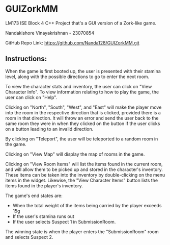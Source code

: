 # GUIZorkMM
LM173 ISE Block 4 C++ Project that's a GUI version of a Zork-like game. 

Nandakishore Vinayakrishnan - 23070854

GitHub Repo Link: https://github.com/Nanda128/GUIZorkMM.git

## Instructions:

When the game is first booted up, the user is presented with their stamina level, along with the possible
directions to go to enter the next room.

To view the character stats and inventory, the user can click on "View Character Info". To view
information relating to how to play the game, the user can click on "Help".

Clicking on "North", "South", "West", and "East" will make the player move into the room in the respective
direction that is clicked, provided there is a room in that direction. It will throw an error and send
the user back to the same room they were in when they clicked on the button if the user clicks on a button
leading to an invalid direction.

By clicking on "Teleport", the user will be teleported to a random room in the game.

Clicking on "View Map" will display the map of rooms in the game.

Clicking on "View Room Items" will list the items found in the current room, and will allow them to be picked
up and stored in the character's inventory. These items can be taken into the inventory by double-clicking on
the menu items in the widget. Likewise, the "View Character Items" button lists the items found in the player's
inventory.

The game's end states are:

- When the total weight of the items being carried by the player exceeds 15g
- If the user's stamina runs out
- If the user selects Suspect 1 in SubmissionRoom.

The winning state is when the player enters the "SubmissionRoom" room and selects Suspect 2.
